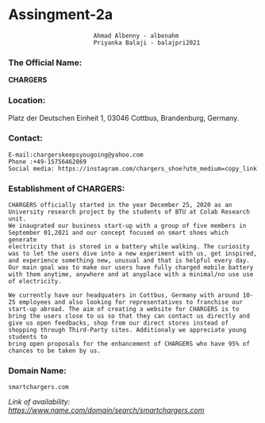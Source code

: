 #                                Assingment-2a
 							Ahmad Albenny - albenahm
 							Priyanka Balaji - balajpri2021
        
### The Official Name:
**CHARGERS**

### Location:
  Platz der Deutschen Einheit 1, 03046 Cottbus, Brandenburg, Germany. 

### Contact: 

  	E-mail:chargerskeepsyougoing@yahoo.com
  	Phone :+49-15756462869
  	Social media: https://instagram.com/chargers_shoe?utm_medium=copy_link 
		
	
### Establishment of CHARGERS:
    CHARGERS officially started in the year December 25, 2020 as an University research project by the students of BTU at Colab Research unit. 
    We inaugrated our business start-up with a group of five members in September 01,2021 and our concept focused on smart shoes which generate
    electricity that is stored in a battery while walking. The curiosity was to let the users dive into a new experiment with us, get inspired,
    and experience something new, unusual and that is helpful every day. Our main goal was to make our users have fully charged mobile battery 
    with them anytime, anywhere and at anyplace with a minimal/no use use of electricity. 
    
    We currently have our headquaters in Cottbus, Germany with around 10-25 employees and also looking for representatives to franchise our 
    start-up abroad. The aim of creating a website for CHARGERS is to bring the users close to us so that they can contact us directly and 
    give us open feedbacks, shop from our direct stores instead of shopping through Third-Party sites. Additionaly we appreciate young students to
    bring open proposals for the enhancement of CHARGERS who have 95% of chances to be taken by us.


	
### Domain Name: 
	smartchargers.com
*Link of availability: https://www.name.com/domain/search/smartchargers.com*
